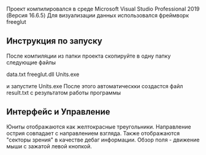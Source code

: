 
Проект компилировался в среде Microsoft Visual Studio Professional 2019 (Версия 16.6.5)
Для визуализации данных использовался фреймворк freeglut

Инструкция по запуску
---------------------
После компиляции из папки проекта скопируйте в одну папку следующие файлы     

data.txt
freeglut.dll
Units.exe
 
и запустите Units.exe
После этого автоматическки создастся файл result.txt с результатом работы программы

Интерфейс и Управление
----------------------
Юниты отображаются как желтокрасные треугольники. Направление острия совпадает с направлением взгляда. 
Также отображаются "секторы зрения" в качестве дебаг информации.
Обзор поля - движение мыши с зажатой левой кнопкой.

